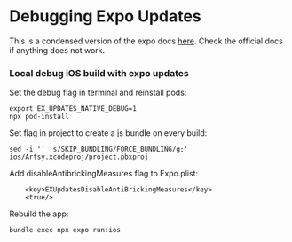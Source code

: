 # Debugging Expo Updates

This is a condensed version of the expo docs [here](https://docs.expo.dev/eas-update/debug/#ios-local-builds). Check the official docs if anything does not work.

### Local debug iOS build with expo updates

Set the debug flag in terminal and reinstall pods:

```
export EX_UPDATES_NATIVE_DEBUG=1
npx pod-install
```

Set flag in project to create a js bundle on every build:

```
sed -i '' 's/SKIP_BUNDLING/FORCE_BUNDLING/g;' ios/Artsy.xcodeproj/project.pbxproj
```

Add disableAntibrickingMeasures flag to Expo.plist:

```
	<key>EXUpdatesDisableAntiBrickingMeasures</key>
	<true/>
```

Rebuild the app:

```
bundle exec npx expo run:ios
```

